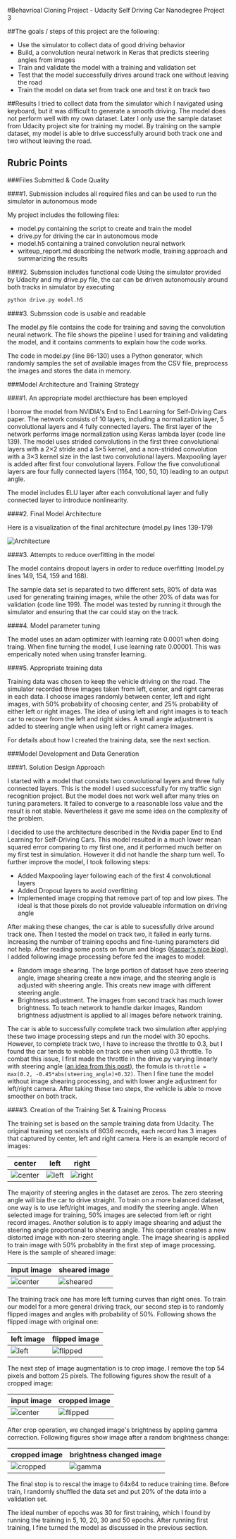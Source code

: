 #Behavrioal Cloning Project - Udacity Self Driving Car Nanodegree Project 3

##The goals / steps of this project are the following:
* Use the simulator to collect data of good driving behavior
* Build, a convolution neural network in Keras that predicts steering angles from images
* Train and validate the model with a training and validation set
* Test that the model successfully drives around track one without leaving the road
* Train the model on data set from track one and test it on track two

##Results
I tried to collect data from the simulator which I navigated using keyboard, but it was difficult to generate a smooth driving. The model does not perform well with my own dataset. Later I only use the sample dataset from Udacity project site for training my model. By training on the sample dataset, my model is able to drive successfully around both track one and two without leaving the road.

## Rubric Points

###Files Submitted & Code Quality

####1. Submission includes all required files and can be used to run the simulator in autonomous mode

My project includes the following files:
* model.py containing the script to create and train the model
* drive.py for driving the car in autonomous mode
* model.h5 containing a trained convolution neural network 
* writeup_report.md describing the network modle, training approach and summarizing the results

####2. Submssion includes functional code
Using the simulator provided by Udacity and my drive.py file, the car can be driven autonomously around both tracks in simulator by executing 
```sh
python drive.py model.h5
```

####3. Submssion code is usable and readable

The model.py file contains the code for training and saving the convolution neural network. The file shows the pipeline I used for training and validating the model, and it contains comments to explain how the code works.

The code in model.py (line 86-130) uses a Python generator, which randomly samples the set of available images from the CSV file, preprocess the images and stores the data in memory.


###Model Architecture and Training Strategy

####1. An appropriate model arcthiecture has been employed

I borrow the model from NVIDIA's End to End Learning for Self-Driving Cars paper. The network consists of 10 layers, including a normalization layer, 5 convolutional layers and 4 fully connected layers. The first layer of the network performs image normalization using Keras lambda layer (code line 139). The model uses strided convolutions in the first three convolutional layers with a 2×2 stride and a 5×5 kernel, and a non-strided convolution with a 3×3 kernel size in the last two convolutional layers. Maxpooling layer is added after first four convolutional layers. Follow the five convolutional layers are four fully connected layers (1164, 100, 50, 10) leading to an output angle.

The model includes ELU layer after each convolutional layer and fully connected layer to introduce nonlinearity.

####2. Final Model Architecture

Here is a visualization of the final architecture (model.py lines 139-179)

![Architecture](image/model.png)


####3. Attempts to reduce overfitting in the model

The model contains dropout layers in order to reduce overfitting (model.py lines 149, 154, 159 and 168). 

The sample data set is separated to two different sets, 80% of data was used for generating training images, while the other 20% of data was for validation (code line 199). The model was tested by running it through the simulator and ensuring that the car could stay on the track.

####4. Model parameter tuning

The model uses an adam optimizer with learning rate 0.0001 when doing traing. When fine turning the model, I use learning rate 0.00001. This was emperically noted when using transfer learning.

####5. Appropriate training data

Training data was chosen to keep the vehicle driving on the road. The simulator recorded three images taken from left, center, and right cameras in each data. I choose images randomly between center, left and right images, with 50% probability of choosing center, and 25% probability of either left or right images. The idea of using left and right images is to teach car to recover from the left and right sides. A small angle adjustment is added to steering angle when using left or right camera images.

For details about how I created the training data, see the next section. 

###Model Development and Data Generation

####1. Solution Design Approach

I started with a model that consists two convolutional layers and three fully connected layers. This is the model I used successfully for my traffic sign recognition project. But the model does not work well after many tries on tuning parameters. It failed to converge to a reasonable loss value and the result is not stable. Nevertheless it gave me some idea on the complexity of the problem.

I decided to use the architecture described in the Nvidia paper End to End Learning for Self-Driving Cars. This model resulted in a much lower mean squared error comparing to my first one, and it performed much better on my first test in simulation. However it did not handle the sharp turn well. To further improve the model, I took following steps:

* Added Maxpooling layer following each of the first 4 convolutional layers
* Added Dropout layers to avoid overfitting
* Implemented image cropping that remove part of top and low pixes. The ideal is that those pixels do not provide valueable information on driving angle

After making these changes, the car is able to sucessfully drive around track one. Then I tested the model on track two, it failed in early turns. Increasing the number of training epochs and fine-tuning parameters did not help. After reading some posts on forum and blogs ([Kaspar's nice blog](https://medium.com/@ksakmann/behavioral-cloning-make-a-car-drive-like-yourself-dc6021152713#.kkvdh7ig7)), I added following image processing before fed the images to model:

* Random image shearing. The large portion of dataset have zero steering angle, image shearing create a new image, and the steering angle is adjusted with sheering angle. This creats new image with different steering angle.
* Brightness adjustment. The images from second track has much lower brightness. To teach network to handle darker images, Random brightness adjustment is applied to all images before network training.

The car is able to successfully complete track two simulation after applying these two image processing steps and run the model with 30 epochs. However, to complete track two, I have to increase the throttle to 0.3, but I found the car tends to wobble on track one when using 0.3 throttle. To combat this issue, I first made the throttle in the drive.py varying linearly with steering angle ([an idea from this post](https://carnd-forums.udacity.com/questions/36904752/behavioral-cloning-mysteries-)), the fomula is `throttle = max(0.2, -0.45*abs(steering_angle)+0.32)`. Then I fine tune the model without image shearing processing, and with lower angle adjustment for left/right camera. After taking these two steps, the vehicle is able to move smoother on both track.


####3. Creation of the Training Set & Training Process

The training set is based on the sample training data from Udacity. The original training set consists of 8036 records, each record has 3 images that captured by center, left and right camera. Here is an example record of images:

center | left | right
-------|------|-------
![center](image/center.jpg) | ![left](image/left.jpg) | ![right](image/right.jpg)


The majority of steering angles in the dataset are zeros. The zero steering angle will bia the car to drive straight. To train on a more balanced dataset, one way is to use left/right images, and modify the steering angle. When selected image for training, 50% images are selected from left or right record images. Another solution is to apply image shearing and adjust the steering angle proportional to shearing angle. This operation creates a new distorted image with non-zero steering angle. The image shearing is applied to train image with 50% probablity in the first step of image processing. Here is the sample of sheared image:

input image | sheared image
------------|--------------
![center](image/center.jpg) | ![sheared](image/sheared.jpg)

The training track one has more left turning curves than right ones. To train our model for a more general driving track, our second step is to randomly flipped images and angles with probability of 50%. Following shows the flipped image with original one:

left image | flipped image
-----------|--------------
![left](image/left.jpg) | ![flipped](image/flipped.jpg)

The next step of image augmentation is to crop image. I remove the top 54 pixels and bottom 25 pixels. The following figures show the result of a cropped image:

input image | cropped image
------------|--------------
![center](image/center.jpg) | ![flipped](image/cropped.jpg)

After crop operation, we changed image's brightness by appling gamma correction. Following figures show image after a random brightness change:

cropped image | brightness changed image
--------------|-------------------------
![cropped](image/cropped.jpg) | ![gamma](image/gamma.jpg)

The final stop is to rescal the image to 64x64 to reduce training time. Before train, I randomly shuffled the data set and put 20% of the data into a validation set. 

The ideal number of epochs was 30 for first training, which I found by running the training in 5, 10, 20, 30 and 50 epochs. After running first training, I fine turned the model as discussed in the previous section.

